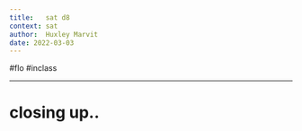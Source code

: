 ```yaml
---
title:   sat d8
context: sat
author:  Huxley Marvit
date: 2022-03-03
---
```


#flo  #inclass 

***

# closing up..






















